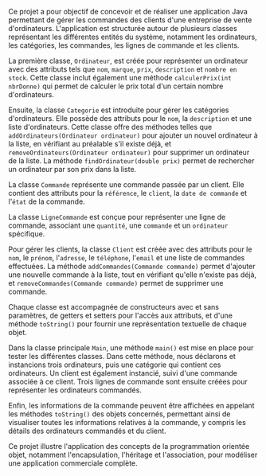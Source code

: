 

Ce projet a pour objectif de concevoir et de réaliser une application Java permettant de gérer les commandes des clients d'une entreprise de vente d'ordinateurs. L'application est structurée autour de plusieurs classes représentant les différentes entités du système, notamment les ordinateurs, les catégories, les commandes, les lignes de commande et les clients.

La première classe, `Ordinateur`, est créée pour représenter un ordinateur avec des attributs tels que `nom`, `marque`, `prix`, `description` et `nombre en stock`. Cette classe inclut également une méthode `calculerPrix(int nbrDonne)` qui permet de calculer le prix total d'un certain nombre d'ordinateurs.

Ensuite, la classe `Categorie` est introduite pour gérer les catégories d'ordinateurs. Elle possède des attributs pour le `nom`, la `description` et une liste d'ordinateurs. Cette classe offre des méthodes telles que `addOrdinateurs(Ordinateur ordinateur)` pour ajouter un nouvel ordinateur à la liste, en vérifiant au préalable s'il existe déjà, et `removeOrdinateurs(Ordinateur ordinateur)` pour supprimer un ordinateur de la liste. La méthode `findOrdinateur(double prix)` permet de rechercher un ordinateur par son prix dans la liste.

La classe `Commande` représente une commande passée par un client. Elle contient des attributs pour la `référence`, le `client`, la `date de commande` et l'`état` de la commande. 

La classe `LigneCommande` est conçue pour représenter une ligne de commande, associant une `quantité`, une `commande` et un `ordinateur` spécifique.

Pour gérer les clients, la classe `Client` est créée avec des attributs pour le `nom`, le `prénom`, l'`adresse`, le `téléphone`, l'`email` et une liste de commandes effectuées. La méthode `addCommandes(Commande commande)` permet d'ajouter une nouvelle commande à la liste, tout en vérifiant qu'elle n'existe pas déjà, et `removeCommandes(Commande commande)` permet de supprimer une commande.

Chaque classe est accompagnée de constructeurs avec et sans paramètres, de getters et setters pour l'accès aux attributs, et d'une méthode `toString()` pour fournir une représentation textuelle de chaque objet.

Dans la classe principale `Main`, une méthode `main()` est mise en place pour tester les différentes classes. Dans cette méthode, nous déclarons et instancions trois ordinateurs, puis une catégorie qui contient ces ordinateurs. Un client est également instancié, suivi d'une commande associée à ce client. Trois lignes de commande sont ensuite créées pour représenter les ordinateurs commandés. 

Enfin, les informations de la commande peuvent être affichées en appelant les méthodes `toString()` des objets concernés, permettant ainsi de visualiser toutes les informations relatives à la commande, y compris les détails des ordinateurs commandés et du client.

Ce projet illustre l'application des concepts de la programmation orientée objet, notamment l'encapsulation, l'héritage et l'association, pour modéliser une application commerciale complète.
